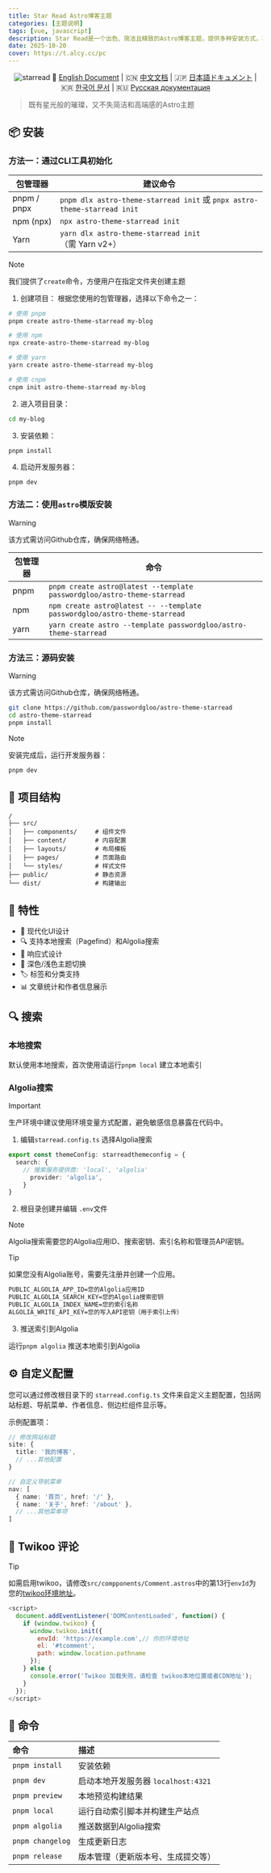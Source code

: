 ```yaml
---
title: Star Read Astro博客主题
categories: [主题说明]
tags: [vue, javascript]
description: Star Read是一个出色、简洁且精致的Astro博客主题，提供多种安装方式，项目结构清晰，具备现代UI、搜索支持、响应式设计、主题切换等功能，还提供搜索、主题定制和评论系统的详细配置。
date: 2025-10-20
cover: https://t.alcy.cc/pc
---
```


<div align="center">
  <img src="https://origin.picgo.net/2025/09/20/starread9dd6dc8d9d8dc4eb.png" alt="starread" border="0">
   🏴󠁧󠁢󠁥󠁮󠁧󠁿 <a href="https://github.com/passwordgloo/astro-theme-starread/blob/master/README.md">English Document</a> | 
  🇨🇳 <a href="https://github.com/passwordgloo/astro-theme-starread/blob/master/READMECN.md">中文文档</a> | 
  🇯🇵 <a href="https://github.com/passwordgloo/astro-theme-starread/blob/master/READMEJA.md">日本語ドキュメント</a> | 
  🇰🇷 <a href="https://github.com/passwordgloo/astro-theme-starread/blob/master/READMEKO.md">한국어 문서</a> | 
  🇷🇺 <a href="https://github.com/passwordgloo/astro-theme-starread/blob/master/READMERU.md">Русская документация</a>
</div>

>既有星光般的璀璨，又不失简洁和高端感的Astro主题

## 📦 安装

### 方法一：通过CLI工具初始化

| 包管理器       | 建议命令                                  |
|----------------|-------------------------------------------|
| pnpm / pnpx    | `pnpm dlx astro-theme-starread init` 或 `pnpx astro-theme-starread init` |
| npm (npx)      | `npx astro-theme-starread init`           |
| Yarn           | `yarn dlx astro-theme-starread init`（需 Yarn v2+） |

>[!note]
>我们提供了`create`命令，方便用户在指定文件夹创建主题

1. 创建项目： 根据您使用的包管理器，选择以下命令之一：

```bash
# 使用 pnpm
pnpm create astro-theme-starread my-blog

# 使用 npm
npx create-astro-theme-starread my-blog

# 使用 yarn
yarn create astro-theme-starread my-blog

# 使用 cnpm
cnpm init astro-theme-starread my-blog
```

2. 进入项目目录：

```bash
cd my-blog
```

3. 安装依赖：

```bash
pnpm install
```

4. 启动开发服务器：

```bash
pnpm dev
```

### 方法二：使用`astro`模版安装

>[!warning]
>该方式需访问Github仓库，确保网络畅通。

| 包管理器       | 命令                                        |
|----------------|---------------------------------------------|
| pnpm           | `pnpm create astro@latest --template passwordgloo/astro-theme-starread` |
| npm            | `npm create astro@latest -- --template passwordgloo/astro-theme-starread` |
| yarn           | `yarn create astro --template passwordgloo/astro-theme-starread` |

### 方法三：源码安装

>[!warning]
>该方式需访问Github仓库，确保网络畅通。


```bash
git clone https://github.com/passwordgloo/astro-theme-starread
cd astro-theme-starread
pnpm install
```

>[!note]
>安装完成后，运行开发服务器：
```bash
pnpm dev
```

## 📂 项目结构

```text
/
├── src/
│   ├── components/     # 组件文件
│   ├── content/        # 内容配置
│   ├── layouts/        # 布局模板
│   ├── pages/          # 页面路由
│   └── styles/         # 样式文件
├── public/             # 静态资源
└── dist/               # 构建输出
```

## 🚀 特性

- 🎨 现代化UI设计
- 🔍 支持本地搜索（Pagefind）和Algolia搜索
- 📱 响应式设计
- 🌙 深色/浅色主题切换
- 🏷️ 标签和分类支持
- 📊 文章统计和作者信息展示

## 🔍 搜索

### 本地搜索

默认使用本地搜索，首次使用请运行`pnpm local` 建立本地索引

### Algolia搜索

>[!important]
>生产环境中建议使用环境变量方式配置，避免敏感信息暴露在代码中。

1. 编辑`starread.config.ts` 选择Algolia搜索
```ts
export const themeConfig: starreadthemeconfig = {
  search: {
    // 搜索服务提供商: 'local', 'algolia'
      provider: 'algolia',
    }
}
```

2. 根目录创建并编辑 `.env`文件

>[!note]
>Algolia搜索需要您的Algolia应用ID、搜索密钥、索引名称和管理员API密钥。

>[!tip]
>如果您没有Algolia账号，需要先注册并创建一个应用。

```txt
PUBLIC_ALGOLIA_APP_ID=您的Algolia应用ID
PUBLIC_ALGOLIA_SEARCH_KEY=您的Algolia搜索密钥
PUBLIC_ALGOLIA_INDEX_NAME=您的索引名称
ALGOLIA_WRITE_API_KEY=您的写入API密钥（用于索引上传）
```

3. 推送索引到Algolia

运行`pnpm algolia` 推送本地索引到Algolia

## ⚙️ 自定义配置

您可以通过修改根目录下的 `starread.config.ts` 文件来自定义主题配置，包括网站标题、导航菜单、作者信息、侧边栏组件显示等。

示例配置项：
```typescript
// 修改网站标题
site: {
  title: '我的博客',
  // ...其他配置
}

// 自定义导航菜单
nav: [
  { name: '首页', href: '/' },
  { name: '关于', href: '/about' },
  // ...其他菜单项
]
```
## 🔧 Twikoo 评论

>[!tip]
>如需启用twikoo，请修改`src/compponents/Comment.astros`中的第13行`envId`为您的[twikoo环境地址](https://twikoo.js.org/backend.html)。

```js
<script>
  document.addEventListener('DOMContentLoaded', function() {
    if (window.twikoo) {
      window.twikoo.init({
        envId: 'https://example.com',// 你的环境地址
        el: '#tcomment',
        path: window.location.pathname
      });
    } else {
      console.error('Twikoo 加载失败，请检查 twikoo本地位置或者CDN地址');
    }
  });
</script>
```

## 🧞 命令

| 命令                     | 描述                                           |
| :----------------------- | :--------------------------------------------- |
| `pnpm install`           | 安装依赖                                       |
| `pnpm dev`               | 启动本地开发服务器 `localhost:4321`            |
| `pnpm preview`           | 本地预览构建结果                               |
| `pnpm local`             | 运行自动索引脚本并构建生产站点                 |
| `pnpm algolia`           | 推送数据到Algolia搜索                          |
| `pnpm changelog`         | 生成更新日志                                   |
| `pnpm release`           | 版本管理（更新版本号、生成提交等）             |
